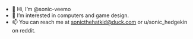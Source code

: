 - 👋 Hi, I’m @sonic-veemo
- 👀 I’m interested in computers and game design.
- 📫 You can reach me at sonicthehatkid@duck.com or u/sonic_hedgekin on reddit.

<!---
sonic-veemo/sonic-veemo is a ✨ special ✨ repository because its `README.md` (this file) appears on your GitHub profile.
You can click the Preview link to take a look at your changes.
--->
